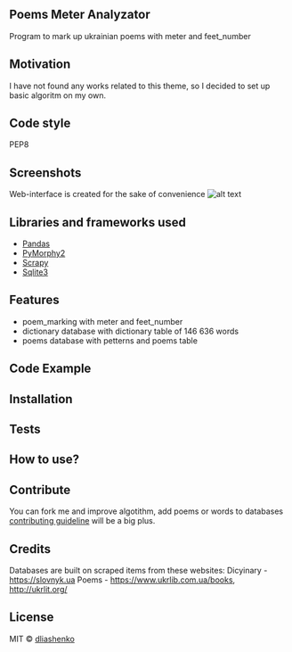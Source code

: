 
## Poems Meter Analyzator
Program to mark up ukrainian poems with meter and feet_number

## Motivation
I have not found any works related to this theme, so I decided to set up basic algoritm on my own. 

## Code style
PEP8
 
## Screenshots
Web-interface is created for the sake of convenience
![alt text](https://github.com/dliashenko/Crawler/blob/main/interface.png?raw=true)

## Libraries and frameworks used
- [Pandas](https://pandas.pydata.org)
- [PyMorphy2](https://pymorphy2.readthedocs.io/en/stable/)
- [Scrapy](https://scrapy.org)
- [Sqlite3](https://www.sqlite.org/index.html)


## Features
- poem_marking with meter and feet_number
- dictionary database with dictionary table of 146 636 words
- poems database with petterns and poems table 

## Code Example


## Installation


## Tests


## How to use?


## Contribute

You can fork me and improve algotithm, add poems or words to databases [contributing guideline](https://github.com/zulip/zulip-electron/blob/master/CONTRIBUTING.md) will be a big plus.

## Credits
Databases are built on scraped items from these websites:
Dicyinary - https://slovnyk.ua
Poems - https://www.ukrlib.com.ua/books, http://ukrlit.org/

## License


MIT © [dliashenko]()
